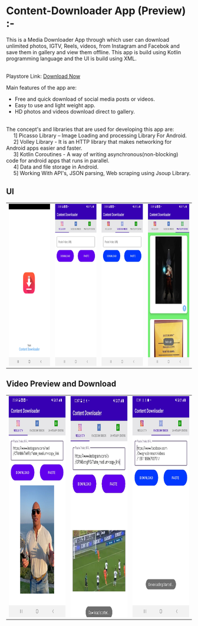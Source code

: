 # Content-Downloader App (Preview) :-

This is a Media Downloader App through which user can download unlimited photos, IGTV, Reels, videos, from Instagram and Facebok and save them in gallery and view them offline.
This app is build using Kotlin programming language and the UI is build using XML.<br /><br />

Playstore Link: [Download Now](https://play.google.com/store/apps/details?id=com.downloader.quickvideosaverforinstagram)

Main features of the app are:
* Free and quick download of social media posts or videos.
* Easy to use and light weight app.
* HD photos and videos download direct to gallery.

<br />
The concept's and libraries that are used for developing this app are:<br />
   &nbsp;&nbsp;&nbsp;&nbsp;   1] Picasso Library – Image Loading and processing Library For Android.<br />
   &nbsp;&nbsp;&nbsp;&nbsp;   2] Volley Library -  It is an HTTP library that makes networking for Android apps easier and faster.<br />
   &nbsp;&nbsp;&nbsp;&nbsp;   3] Kotlin Coroutines - A way of writing asynchronous(non-blocking) code for android apps that runs in parallel.<br />
   &nbsp;&nbsp;&nbsp;&nbsp;   4] Data and file storage in Android.<br />
   &nbsp;&nbsp;&nbsp;&nbsp;   5] Working With API's, JSON parsing, Web scraping using Jsoup Library.


## UI
<table>
  <tr>
    <td><img src="app%20screenshots/Screenshot_20210917-233848_Content%20Downloader.jpg" width=600 height=440></td>
    <td><img src="app%20screenshots/Screenshot_20210917-233854_Content%20Downloader.jpg" width=600 height=440></td>
    <td><img src="app%20screenshots/Screenshot_20210917-233859_Content%20Downloader.jpg" width=600 height=440></td>
    <td><img src="app%20screenshots/Screenshot_20210917-233908_Content%20Downloader.jpg" width=600 height=440></td>
  </tr>
 </table>
 
 
 
 ## Video Preview and Download
<table>
  <tr>
    <td><img src="app%20screenshots/Screenshot_20210917-235856_Content%20Downloader.jpg" width=420 height=600></td>
    <td><img src="app%20screenshots/Screenshot_20210918-000726_Content%20Downloader.jpg" width=420 height=600></td>
    <td><img src="app%20screenshots/Screenshot_20210918-000136_Content%20Downloader.jpg" width=420 height=600></td>
  </tr>
 </table>
